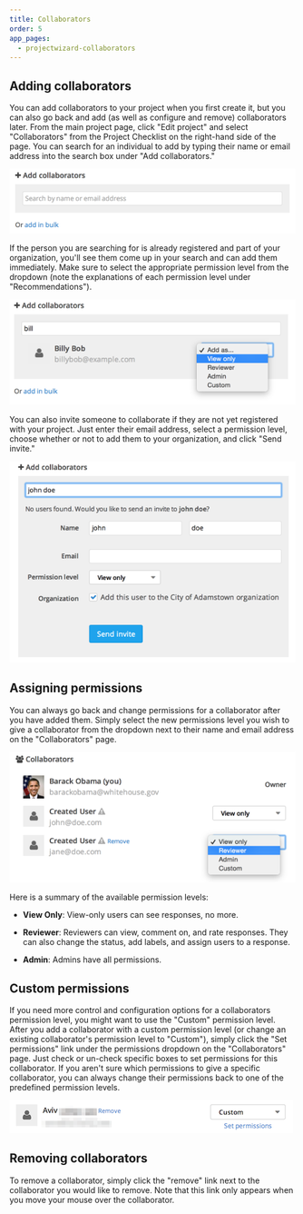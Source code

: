 ```yaml
---
title: Collaborators
order: 5
app_pages:
  - projectwizard-collaborators
---
```


## Adding collaborators

You can add collaborators to your project when you first create it, but you can also go back and add (as well as configure and remove) collaborators later. From the main project page, click "Edit project" and select "Collaborators" from the Project Checklist on the right-hand side of the page. You can search for an individual to add by typing their name or email address into the search box under "Add collaborators."

![add collaborators](../images/add_collaborators.png)

If the person you are searching for is already registered and part of your organization, you'll see them come up in your search and can add them immediately. Make sure to select the appropriate permission level from the dropdown (note the explanations of each permission level under "Recommendations").

![add collaborators 2](../images/add_collaborators2.png)

You can also invite someone to collaborate if they are not yet registered with your project. Just enter their email address, select a permission level, choose whether or not to add them to your organization, and click "Send invite."

![add collaborator not registered](../images/add_collaborators3.png)

## Assigning permissions

You can always go back and change permissions for a collaborator after you have added them. Simply select the new permissions level you wish to give a collaborator from the dropdown next to their name and email address on the "Collaborators" page.

![assign permission](../images/assign_collaborator_permission.png)

Here is a summary of the available permission levels:

- **View Only**: View-only users can see responses, no more.

- **Reviewer**: Reviewers can view, comment on, and rate responses. They can also change the status, add labels, and assign users to a response.

- **Admin**: Admins have all permissions.

## Custom permissions

If you need more control and configuration options for a collaborators permission level, you might want to use the "Custom" permission level. After you add a collaborator with a custom permission level (or change an existing collaborator's permission level to "Custom"), simply click the "Set permissions" link under the permissions dropdown on the "Collaborators" page. Just check or un-check specific boxes to set permissions for this collaborator. If you aren't sure which permissions to give a specific collaborator, you can always change their permissions back to one of the predefined permission levels.

![collaborator](../images/collaborator.png)

## Removing collaborators

To remove a collaborator, simply click the "remove" link next to the collaborator you would like to remove. Note that this link only appears when you move your mouse over the collaborator.

